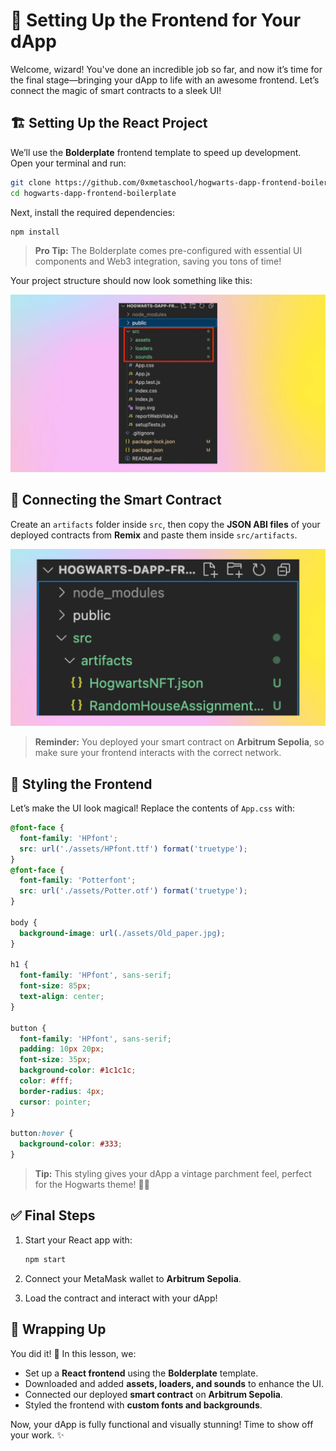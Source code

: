 # 🚀 Setting Up the Frontend for Your dApp

Welcome, wizard! You've done an incredible job so far, and now it’s time for the final stage—bringing your dApp to life with an awesome frontend. Let’s connect the magic of smart contracts to a sleek UI!

## 🏗️ Setting Up the React Project

We’ll use the **Bolderplate** frontend template to speed up development. Open your terminal and run:

```sh
git clone https://github.com/0xmetaschool/hogwarts-dapp-frontend-boilerplate.git
cd hogwarts-dapp-frontend-boilerplate
```

Next, install the required dependencies:

```sh
npm install
```

> **Pro Tip:** The Bolderplate comes pre-configured with essential UI components and Web3 integration, saving you tons of time!

Your project structure should now look something like this:

![Project Structure](https://github.com/0xmetaschool/Learning-Projects/blob/main/assests_for_all/Build%20Hogwarts%20Sorting%20Cap%20dApp%20on%20the%20Polygon%20Mumbai/Setup%20the%20Frontend%20Project/Frame_3560365_(34).webp?raw=true)

## 🔗 Connecting the Smart Contract

Create an `artifacts` folder inside `src`, then copy the **JSON ABI files** of your deployed contracts from **Remix** and paste them inside `src/artifacts`.

![Artifacts Folder](https://github.com/0xmetaschool/Learning-Projects/blob/main/assests_for_all/Build%20Hogwarts%20Sorting%20Cap%20dApp%20on%20the%20Polygon%20Mumbai/Setup%20the%20Frontend%20Project/Frame_3560365_(36).webp?raw=true)

> **Reminder:** You deployed your smart contract on **Arbitrum Sepolia**, so make sure your frontend interacts with the correct network.

## 🎨 Styling the Frontend

Let’s make the UI look magical! Replace the contents of `App.css` with:

```css
@font-face {
  font-family: 'HPfont';
  src: url('./assets/HPfont.ttf') format('truetype');
}
@font-face {
  font-family: 'Potterfont';
  src: url('./assets/Potter.otf') format('truetype');
}

body {
  background-image: url(./assets/Old_paper.jpg);
}

h1 {
  font-family: 'HPfont', sans-serif;
  font-size: 85px;
  text-align: center;
}

button {
  font-family: 'HPfont', sans-serif;
  padding: 10px 20px;
  font-size: 35px;
  background-color: #1c1c1c;
  color: #fff;
  border-radius: 4px;
  cursor: pointer;
}

button:hover {
  background-color: #333;
}
```

> **Tip:** This styling gives your dApp a vintage parchment feel, perfect for the Hogwarts theme! 🧙‍♂️

## ✅ Final Steps

1. Start your React app with:

   ```sh
   npm start
   ```

2. Connect your MetaMask wallet to **Arbitrum Sepolia**.
3. Load the contract and interact with your dApp!

## 🎉 Wrapping Up

You did it! 🚀 In this lesson, we:

- Set up a **React frontend** using the **Bolderplate** template.  
- Downloaded and added **assets, loaders, and sounds** to enhance the UI.  
- Connected our deployed **smart contract** on **Arbitrum Sepolia**.  
- Styled the frontend with **custom fonts and backgrounds**.  

Now, your dApp is fully functional and visually stunning! Time to show off your work. ✨
